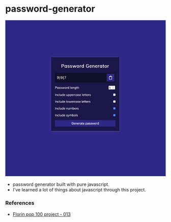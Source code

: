 # password-generator
![](https://github.com/lemidia/password-generator/blob/master/thu.jpg)
- password generator built with pure javascript.
- I've learned a lot of things about javascript through this project.

### References
- [Florin pop 100 project - 013](https://codepen.io/FlorinPop17/pen/BaBePej)
